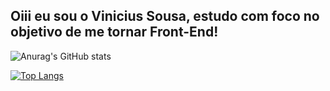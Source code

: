 ## Oiii eu sou o Vinicius Sousa, estudo com foco no objetivo de me tornar Front-End!


![Anurag's GitHub stats](https://github-readme-stats.vercel.app/api?username=ViniS0usa&count_private=true&card_width=380px&show_icons=true&theme=radical)

[![Top Langs](https://github-readme-stats.vercel.app/api/top-langs/?username=ViniS0usa&layout=compact&theme=radical)](https://github.com/Vinis0usa/github-readme-stats)


  
